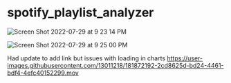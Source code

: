 # spotify_playlist_analyzer


![Screen Shot 2022-07-29 at 9 23 14 PM](https://user-images.githubusercontent.com/13011218/181872191-5e383aa4-3c5f-461f-95d2-517b4d79bcda.png)

![Screen Shot 2022-07-29 at 9 25 00 PM](https://user-images.githubusercontent.com/13011218/181872240-0af8d4ed-6153-4155-9393-24e1b9b53070.png)

Had update to add link but issues with loading in charts
https://user-images.githubusercontent.com/13011218/181872192-2cd8625d-bd24-4461-bdf4-4efc40152299.mov


